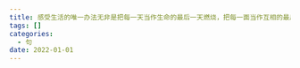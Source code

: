 ```yaml
---
title: 感受生活的唯一办法无非是把每一天当作生命的最后一天燃烧，把每一面当作互相的最后一面感激，然而可恨的是我却没有这样做
tags: []
categories:
  - 句
date: 2022-01-01
---
```

